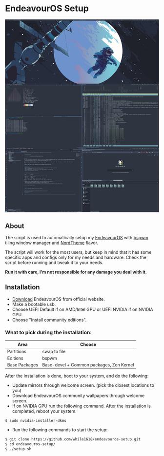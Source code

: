 # EndeavourOS Setup

![Screenshot](/screenshots/screenshot.png?raw=true)

## About
The script is used to automatically setup my [EndeavourOS](https://endeavouros.com/) with [bspwm](https://github.com/baskerville/bspwm) tiling window manager and [NordTheme](https://www.nordtheme.com/) flavor.

The script will work for the most users, but keep in mind that it has some specific apps and configs only for my needs and hardware. Check the script before running and tweak it to your needs.

__Run it with care, I'm not responsible for any damage you deal with it.__

## Installation
- [Download](https://endeavouros.com/latest-release/) EndeavourOS from official website.
- Make a bootable usb.
- Choose UEFI Default if on AMD/Intel GPU or UEFI NVIDIA if on NVIDIA GPU.
- Choose "Install community editions".

### What to pick during the installation:

| Area          | Choose                                   |
| ------------- | ---------------------------------------- |
| Partitions    | swap to file                             |
| Editions      | bspwm                                    |
| Base Packages | Base-devel + Common packages, Zen Kernel |

After the installation is done, boot to your system, and do the following:

- Update mirrors through welcome screen. (pick the closest locations to you)
- Download EndeavourOS community wallpapers through welcome screen.
- If on NVIDIA GPU run the following command. After the installation is completed, reboot your system.

```
$ sudo nvidia-installer-dkms
```

- Run the following commands to start the setup:

``` 
$ git clone https://github.com/while1618/endeavouros-setup.git 
$ cd endeavouros-setup/ 
$ ./setup.sh
```
